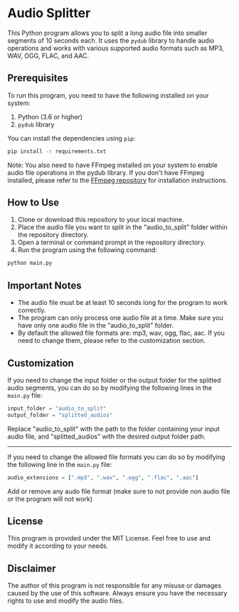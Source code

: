 # Audio Splitter

This Python program allows you to split a long audio file into smaller segments of 10 seconds each. It uses the `pydub` library to handle audio operations and works with various supported audio formats such as MP3, WAV, OGG, FLAC, and AAC.

## Prerequisites

To run this program, you need to have the following installed on your system:

1. Python (3.6 or higher)
2. `pydub` library

You can install the dependencies using `pip`:

```cmd
pip install -r requirements.txt
```
Note: You also need to have FFmpeg installed on your system to enable audio file operations in the pydub library. If you don't have FFmpeg installed, please refer to the [FFmpeg repository](https://github.com/FFmpeg/FFmpeg) for installation instructions.

## How to Use

1. Clone or download this repository to your local machine.
2. Place the audio file you want to split in the "audio_to_split" folder within the repository directory.
3. Open a terminal or command prompt in the repository directory.
4. Run the program using the following command:

```cmd
python main.py
```

## Important Notes

- The audio file must be at least 10 seconds long for the program to work correctly.
- The program can only process one audio file at a time. Make sure you have only one audio file in the "audio_to_split" folder.
- By default the allowed file formats are: mp3, wav, ogg, flac, aac. If you need to change them, please refer to the customization section.

## Customization

If you need to change the input folder or the output folder for the splitted audio segments, you can do so by modifying the following lines in the `main.py` file:
```python
input_folder = "audio_to_split"
output_folder = "splitted_audios"
```
Replace "audio_to_split" with the path to the folder containing your input audio file, and "splitted_audios" with the desired output folder path.
***
If you need to change the allowed file formats you can do so by modifying the following line in the `main.py` file:

```python
audio_extensions = [".mp3", ".wav", ".ogg", ".flac", ".aac"]
```
Add or remove any audo file format (make sure to not provide non audio file or the program will not work)

## License
This program is provided under the MIT License. Feel free to use and modify it according to your needs.

## Disclaimer
The author of this program is not responsible for any misuse or damages caused by the use of this software. Always ensure you have the necessary rights to use and modify the audio files.
